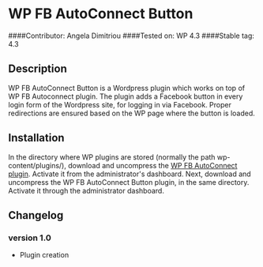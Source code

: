 # WP FB AutoConnect Button
####Contributor: Angela Dimitriou
####Tested on: WP 4.3
####Stable tag: 4.3

## Description 

WP FB AutoConnect Button is a Wordpress plugin which works on top of WP FB Autoconnect plugin. The plugin adds a Facebook button in every login form of the Wordpress site, for logging in via Facebook. Proper redirections are ensured based on the WP page where the button is loaded.

## Installation

In the directory where WP plugins are stored (normally the path wp-content/plugins/), download and uncompress the [WP FB AutoConnect plugin](https://wordpress.org/support/view/plugin-reviews/wp-fb-autoconnect?filter=5). Activate it from the administrator's dashboard. Next, download and uncompress the WP FB AutoConnect Button plugin, in the same directory. Activate it through the administrator dashboard.

## Changelog

### version 1.0 
 * Plugin creation